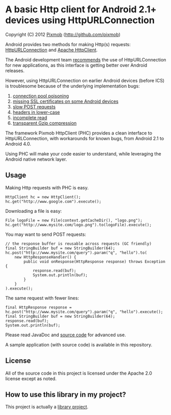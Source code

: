 A basic Http client for Android 2.1+ devices using HttpURLConnection 
====================================================================
Copyright (C) 2012 [Pixmob](https://plus.google.com/108697477633201807305/) (http://github.com/pixmob)

Android provides two methods for making Http(s) requests:
[HttpURLConnection](http://developer.android.com/reference/java/net/HttpURLConnection.html) and [Apache HttpClient](http://developer.android.com/reference/org/apache/http/impl/client/DefaultHttpClient.html).

The Android development team [recommends](http://android-developers.blogspot.com/2011/09/androids-http-clients.html) the use of HttpURLConnection for new applications, as this interface is getting better over Android releases.

However, using HttpURLConnection on earlier Android devices (before ICS) is troublesome because of the underlying implementation bugs:

 1. [connection pool poisoning](http://stackoverflow.com/a/4261005/422906)
 2. [missing SSL certificates on some Android devices](http://stackoverflow.com/a/3998257/422906)
 3. [slow POST requests](http://code.google.com/p/android/issues/detail?id=13117)
 4. [headers in lower-case](http://code.google.com/p/android/issues/detail?id=6684)
 5. [incomplete read](http://docs.oracle.com/javase/6/docs/technotes/guides/net/http-keepalive.html)
 6. [transparent Gzip compression](http://code.google.com/p/android/issues/detail?id=16227)

The framework Pixmob HttpClient (PHC) provides a clean interface to HttpURLConnection, with
workarounds for known bugs, from Android 2.1 to Android 4.0.

Using PHC will make your code easier to understand, while leveraging the Android native network layer.

Usage
-----

Making Http requests with PHC is easy.

    HttpClient hc = new HttpClient();
    hc.get("http://www.google.com").execute();

Downloading a file is easy:

    File logoFile = new File(context.getCacheDir(), "logo.png");
    hc.get("http://www.mysite.com/logo.png").to(logoFile).execute();

You may want to send POST requests:

    // the response buffer is reusable across requests (GC friendly)
    final StringBuilder buf = new StringBuilder(64);
    hc.post("http://www.mysite.com/query").param("q", "hello").to(
        new HttpResponseHandler() {
            public void onResponse(HttpResponse response) throws Exception {
                response.read(buf);
                System.out.println(buf);
            }
        }
    ).execute();

The same request with fewer lines:

    final HttpResponse response = hc.post("http://www.mysite.com/query").param("q", "hello").execute();
    final StringBuilder buf = new StringBuilder(64);
    response.read(buf);
    System.out.println(buf);

Please read JavaDoc and [source code](http://github.com/pixmob/httpclient/tree/master/src/org/pixmob/httpclient) for advanced use.

A sample application (with source code) is available in this repository.

License
-------

All of the source code in this project is licensed under the Apache 2.0 license except as noted.

How to use this library in my project?
--------------------------------------

This project is actually a [library project](http://developer.android.com/guide/developing/projects/projects-cmdline.html#ReferencingLibraryProject).
